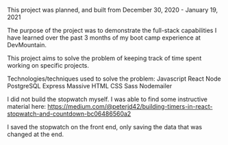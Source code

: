 This project was planned, and built from December 30, 2020 - January 19, 2021

The purpose of the project was to demonstrate the full-stack capabilities I have learned over the past 3 months of my boot camp experience at DevMountain.

This project aims to solve the problem of keeping track of time spent working on specific projects. 


Technologies/techniques used to solve the problem:
Javascript
React
Node
PostgreSQL
Express
Massive
HTML
CSS
Sass
Nodemailer


I did not build the stopwatch myself. I was able to find some instructive material here:
https://medium.com/@peterjd42/building-timers-in-react-stopwatch-and-countdown-bc06486560a2

I saved the stopwatch on the front end, only saving the data that was changed at the end. 
